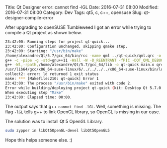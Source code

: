 Title: Qt Designer error: cannot find -lGL
Date: 2016-07-31 08:00
Modified: 2016-07-31 08:00
Category: Dev
Tags: qt5, c, c++, opensuse
Slug: qt-designer-compile-error

After upgrading to openSUSE Tumbleweed I got an error while trying to compile a Qt project as shown below.

```bash
23:42:00: Running steps for project qt-quick...
23:42:00: Configuration unchanged, skipping qmake step.
23:42:00: Starting: "/usr/bin/make" 
/home/alexandre/Qt/5.7/gcc_64/bin/rcc -name qml ../qt-quick/qml.qrc -o qrc_qml.cpp
g++ -c -pipe -g -std=gnu++11 -Wall -W -D_REENTRANT -fPIC -DQT_QML_DEBUG -DQT_QUICK_LIB -DQT_GUI_LIB -DQT_QML_LIB -DQT_NETWORK_LIB -DQT_CORE_LIB -I../qt-quick -I. -I../../Qt/5.7/gcc_64/include -I../../Qt/5.7/gcc_64/include/QtQuick -I../../Qt/5.7/gcc_64/include/QtGui -I../../Qt/5.7/gcc_64/include/QtQml -I../../Qt/5.7/gcc_64/include/QtNetwork -I../../Qt/5.7/gcc_64/include/QtCore -I. -I../../Qt/5.7/gcc_64/mkspecs/linux-g++ -o qrc_qml.o qrc_qml.cpp
g++ -Wl,-rpath,/home/alexandre/Qt/5.7/gcc_64/lib -o qt-quick main.o qrc_qml.o   -L/home/alexandre/Qt/5.7/gcc_64/lib -lQt5Quick -L/usr/lib64 -lQt5Gui -lQt5Qml -lQt5Network -lQt5Core -lGL -lpthread 
/usr/lib64/gcc/x86_64-suse-linux/6/../../../../x86_64-suse-linux/bin/ld: cannot find -lGL
collect2: error: ld returned 1 exit status
make: *** [Makefile:210: qt-quick] Error 1
23:42:00: The process "/usr/bin/make" exited with code 2.
Error while building/deploying project qt-quick (kit: Desktop Qt 5.7.0 GCC 64bit)
When executing step "Make"
23:42:00: Elapsed time: 00:00.
```

The output says that g++ `cannot find -lGL`. Well, something is missing. The flag `-lGL` tells g++ to link OpenGL library, so OpenGL is missing in our case.

The solution was to install Qt 5 OpenGL Library.

```bash
sudo zypper in libQt5OpenGL-devel libQt5OpenGL5
```

Hope this helps someone else. :)
